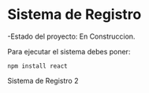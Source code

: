 <h1>Sistema de Registro</h1>

-Estado del proyecto: En Construccion.

Para ejecutar el sistema debes poner:

```npm install react```

Sistema de Registro 2
